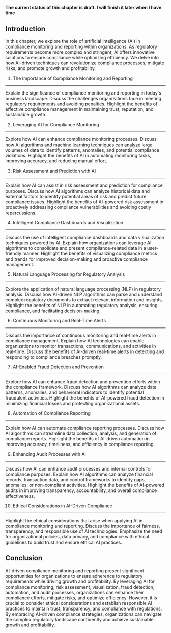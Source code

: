 **The current status of this chapter is draft. I will finish it later when I have time**

Introduction
------------

In this chapter, we explore the role of artificial intelligence (AI) in compliance monitoring and reporting within organizations. As regulatory requirements become more complex and stringent, AI offers innovative solutions to ensure compliance while optimizing efficiency. We delve into how AI-driven techniques can revolutionize compliance processes, mitigate risks, and promote growth and profitability.

1. The Importance of Compliance Monitoring and Reporting
--------------------------------------------------------

Explain the significance of compliance monitoring and reporting in today's business landscape. Discuss the challenges organizations face in meeting regulatory requirements and avoiding penalties. Highlight the benefits of effective compliance management in maintaining trust, reputation, and sustainable growth.

2. Leveraging AI for Compliance Monitoring
------------------------------------------

Explore how AI can enhance compliance monitoring processes. Discuss how AI algorithms and machine learning techniques can analyze large volumes of data to identify patterns, anomalies, and potential compliance violations. Highlight the benefits of AI in automating monitoring tasks, improving accuracy, and reducing manual effort.

3. Risk Assessment and Prediction with AI
-----------------------------------------

Explain how AI can assist in risk assessment and prediction for compliance purposes. Discuss how AI algorithms can analyze historical data and external factors to identify potential areas of risk and predict future compliance issues. Highlight the benefits of AI-powered risk assessment in proactively addressing compliance vulnerabilities and avoiding costly repercussions.

4. Intelligent Compliance Dashboards and Visualization
------------------------------------------------------

Discuss the use of intelligent compliance dashboards and data visualization techniques powered by AI. Explain how organizations can leverage AI algorithms to consolidate and present compliance-related data in a user-friendly manner. Highlight the benefits of visualizing compliance metrics and trends for improved decision-making and proactive compliance management.

5. Natural Language Processing for Regulatory Analysis
------------------------------------------------------

Explore the application of natural language processing (NLP) in regulatory analysis. Discuss how AI-driven NLP algorithms can parse and understand complex regulatory documents to extract relevant information and insights. Highlight the benefits of NLP in automating regulatory analysis, ensuring compliance, and facilitating decision-making.

6. Continuous Monitoring and Real-Time Alerts
---------------------------------------------

Discuss the importance of continuous monitoring and real-time alerts in compliance management. Explain how AI technologies can enable organizations to monitor transactions, communications, and activities in real-time. Discuss the benefits of AI-driven real-time alerts in detecting and responding to compliance breaches promptly.

7. AI-Enabled Fraud Detection and Prevention
--------------------------------------------

Explore how AI can enhance fraud detection and prevention efforts within the compliance framework. Discuss how AI algorithms can analyze data patterns, anomalies, and behavioral indicators to identify potential fraudulent activities. Highlight the benefits of AI-powered fraud detection in minimizing financial losses and protecting organizational assets.

8. Automation of Compliance Reporting
-------------------------------------

Explain how AI can automate compliance reporting processes. Discuss how AI algorithms can streamline data collection, analysis, and generation of compliance reports. Highlight the benefits of AI-driven automation in improving accuracy, timeliness, and efficiency in compliance reporting.

9. Enhancing Audit Processes with AI
------------------------------------

Discuss how AI can enhance audit processes and internal controls for compliance purposes. Explain how AI algorithms can analyze financial records, transaction data, and control frameworks to identify gaps, anomalies, or non-compliant activities. Highlight the benefits of AI-powered audits in improving transparency, accountability, and overall compliance effectiveness.

10. Ethical Considerations in AI-Driven Compliance
--------------------------------------------------

Highlight the ethical considerations that arise when applying AI in compliance monitoring and reporting. Discuss the importance of fairness, transparency, and responsible use of AI technologies. Emphasize the need for organizational policies, data privacy, and compliance with ethical guidelines to build trust and ensure ethical AI practices.

Conclusion
----------

AI-driven compliance monitoring and reporting present significant opportunities for organizations to ensure adherence to regulatory requirements while driving growth and profitability. By leveraging AI for compliance monitoring, risk assessment, visualization, fraud detection, automation, and audit processes, organizations can enhance their compliance efforts, mitigate risks, and optimize efficiency. However, it is crucial to consider ethical considerations and establish responsible AI practices to maintain trust, transparency, and compliance with regulations. By embracing AI-driven compliance strategies, organizations can navigate the complex regulatory landscape confidently and achieve sustainable growth and profitability.
